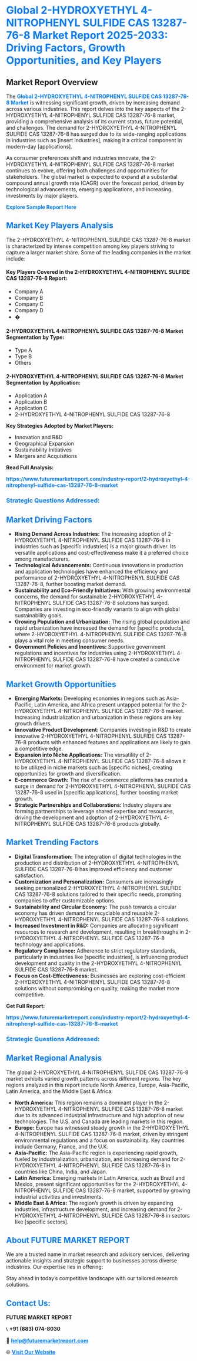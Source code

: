 <h1 style="color: #007BFF;">Global 2-HYDROXYETHYL 4-NITROPHENYL SULFIDE CAS 13287-76-8 Market Report 2025-2033: Driving Factors, Growth Opportunities, and Key Players</h1>

<section id="overview">
<h2>Market Report Overview</h2>
<p>The <a href="https://www.futuremarketreport.com/industry-report/2-hydroxyethyl-4-nitrophenyl-sulfide-cas-13287-76-8-market" style="color: #007BFF; text-decoration: none;"><strong>Global 2-HYDROXYETHYL 4-NITROPHENYL SULFIDE CAS 13287-76-8 Market</strong></a> is witnessing significant growth, driven by increasing demand across various industries. This report delves into the key aspects of the 2-HYDROXYETHYL 4-NITROPHENYL SULFIDE CAS 13287-76-8 market, providing a comprehensive analysis of its current status, future potential, and challenges. The demand for 2-HYDROXYETHYL 4-NITROPHENYL SULFIDE CAS 13287-76-8 has surged due to its wide-ranging applications in industries such as [insert industries], making it a critical component in modern-day [applications].</p>
<p>As consumer preferences shift and industries innovate, the 2-HYDROXYETHYL 4-NITROPHENYL SULFIDE CAS 13287-76-8 market continues to evolve, offering both challenges and opportunities for stakeholders. The global market is expected to expand at a substantial compound annual growth rate (CAGR) over the forecast period, driven by technological advancements, emerging applications, and increasing investments by major players.</p>
</section>

<section id="overview">
<p><a href="https://www.futuremarketreport.com/request-sample/reportId=112496" style="color: #007BFF; text-decoration: none;"><strong>Explore Sample Report Here</strong></a></p>
</section>

<section id="key-players">
<h2 style="color: #007BFF;">Market Key Players Analysis</h2>
<p>The 2-HYDROXYETHYL 4-NITROPHENYL SULFIDE CAS 13287-76-8 market is characterized by intense competition among key players striving to capture a larger market share. Some of the leading companies in the market include:</p>
<h4>Key Players Covered in the 2-HYDROXYETHYL 4-NITROPHENYL SULFIDE CAS 13287-76-8 Report:</h4>
<ul><li>Company A</li><li>Company B</li><li>Company C</li><li>Company D</li><li>�</li></ul>
<h4>2-HYDROXYETHYL 4-NITROPHENYL SULFIDE CAS 13287-76-8 Market Segmentation by Type:</h4>
<ul><li>Type A</li><li>Type B</li><li>Others</li></ul>

<h4>2-HYDROXYETHYL 4-NITROPHENYL SULFIDE CAS 13287-76-8 Market Segmentation by Application:</h4>
<ul><li>Application A</li><li>Application B</li><li>Application C</li><li>2-HYDROXYETHYL 4-NITROPHENYL SULFIDE CAS 13287-76-8</li></ul>
<p><strong>Key Strategies Adopted by Market Players:</strong></p>
<ul>
<li>Innovation and R&D</li>
<li>Geographical Expansion</li>
<li>Sustainability Initiatives</li>
<li>Mergers and Acquisitions</li>
</ul>
</section>

<section>
<p><strong>Read Full Analysis: </strong></p><a href="https://www.futuremarketreport.com/industry-report/2-hydroxyethyl-4-nitrophenyl-sulfide-cas-13287-76-8-market" style="color: #007BFF; text-decoration: none;"><strong>https://www.futuremarketreport.com/industry-report/2-hydroxyethyl-4-nitrophenyl-sulfide-cas-13287-76-8-market</strong></a>
<h3 style="color: #007BFF;">Strategic Questions Addressed:</h3>
</section>

<section id="driving-factors">
<h2 style="color: #007BFF;">Market Driving Factors</h2>
<ul>
<li><strong>Rising Demand Across Industries:</strong> The increasing adoption of 2-HYDROXYETHYL 4-NITROPHENYL SULFIDE CAS 13287-76-8 in industries such as [specific industries] is a major growth driver. Its versatile applications and cost-effectiveness make it a preferred choice among manufacturers.</li>
<li><strong>Technological Advancements:</strong> Continuous innovations in production and application technologies have enhanced the efficiency and performance of 2-HYDROXYETHYL 4-NITROPHENYL SULFIDE CAS 13287-76-8, further boosting market demand.</li>
<li><strong>Sustainability and Eco-Friendly Initiatives:</strong> With growing environmental concerns, the demand for sustainable 2-HYDROXYETHYL 4-NITROPHENYL SULFIDE CAS 13287-76-8 solutions has surged. Companies are investing in eco-friendly variants to align with global sustainability goals.</li>
<li><strong>Growing Population and Urbanization:</strong> The rising global population and rapid urbanization have increased the demand for [specific products], where 2-HYDROXYETHYL 4-NITROPHENYL SULFIDE CAS 13287-76-8 plays a vital role in meeting consumer needs.</li>
<li><strong>Government Policies and Incentives:</strong> Supportive government regulations and incentives for industries using 2-HYDROXYETHYL 4-NITROPHENYL SULFIDE CAS 13287-76-8 have created a conducive environment for market growth.</li>
</ul>
</section>

<section id="growth-opportunities">
<h2 style="color: #007BFF;">Market Growth Opportunities</h2>
<ul>
<li><strong>Emerging Markets:</strong> Developing economies in regions such as Asia-Pacific, Latin America, and Africa present untapped potential for the 2-HYDROXYETHYL 4-NITROPHENYL SULFIDE CAS 13287-76-8 market. Increasing industrialization and urbanization in these regions are key growth drivers.</li>
<li><strong>Innovative Product Development:</strong> Companies investing in R&D to create innovative 2-HYDROXYETHYL 4-NITROPHENYL SULFIDE CAS 13287-76-8 products with enhanced features and applications are likely to gain a competitive edge.</li>
<li><strong>Expansion into Niche Applications:</strong> The versatility of 2-HYDROXYETHYL 4-NITROPHENYL SULFIDE CAS 13287-76-8 allows it to be utilized in niche markets such as [specific niches], creating opportunities for growth and diversification.</li>
<li><strong>E-commerce Growth:</strong> The rise of e-commerce platforms has created a surge in demand for 2-HYDROXYETHYL 4-NITROPHENYL SULFIDE CAS 13287-76-8 used in [specific applications], further boosting market growth.</li>
<li><strong>Strategic Partnerships and Collaborations:</strong> Industry players are forming partnerships to leverage shared expertise and resources, driving the development and adoption of 2-HYDROXYETHYL 4-NITROPHENYL SULFIDE CAS 13287-76-8 products globally.</li>
</ul>
</section>

<section id="trending-factors">
<h2 style="color: #007BFF;">Market Trending Factors</h2>
<ul>
<li><strong>Digital Transformation:</strong> The integration of digital technologies in the production and distribution of 2-HYDROXYETHYL 4-NITROPHENYL SULFIDE CAS 13287-76-8 has improved efficiency and customer satisfaction.</li>
<li><strong>Customization and Personalization:</strong> Consumers are increasingly seeking personalized 2-HYDROXYETHYL 4-NITROPHENYL SULFIDE CAS 13287-76-8 solutions tailored to their specific needs, prompting companies to offer customizable options.</li>
<li><strong>Sustainability and Circular Economy:</strong> The push towards a circular economy has driven demand for recyclable and reusable 2-HYDROXYETHYL 4-NITROPHENYL SULFIDE CAS 13287-76-8 solutions.</li>
<li><strong>Increased Investment in R&D:</strong> Companies are allocating significant resources to research and development, resulting in breakthroughs in 2-HYDROXYETHYL 4-NITROPHENYL SULFIDE CAS 13287-76-8 technology and applications.</li>
<li><strong>Regulatory Compliance:</strong> Adherence to strict regulatory standards, particularly in industries like [specific industries], is influencing product development and quality in the 2-HYDROXYETHYL 4-NITROPHENYL SULFIDE CAS 13287-76-8 market.</li>
<li><strong>Focus on Cost-Effectiveness:</strong> Businesses are exploring cost-efficient 2-HYDROXYETHYL 4-NITROPHENYL SULFIDE CAS 13287-76-8 solutions without compromising on quality, making the market more competitive.</li>
</ul>
</section>

<section>
<p><strong>Get Full Report: </strong></p><a href="https://www.futuremarketreport.com/industry-report/2-hydroxyethyl-4-nitrophenyl-sulfide-cas-13287-76-8-market" style="color: #007BFF; text-decoration: none;"><strong>https://www.futuremarketreport.com/industry-report/2-hydroxyethyl-4-nitrophenyl-sulfide-cas-13287-76-8-market</strong></a>
<h3 style="color: #007BFF;">Strategic Questions Addressed:</h3>
</section>


<section id="regional-analysis">
<h2 style="color: #007BFF;">Market Regional Analysis</h2>
<p>The global 2-HYDROXYETHYL 4-NITROPHENYL SULFIDE CAS 13287-76-8 market exhibits varied growth patterns across different regions. The key regions analyzed in this report include North America, Europe, Asia-Pacific, Latin America, and the Middle East & Africa:</p>
<ul>
<li><strong>North America:</strong> This region remains a dominant player in the 2-HYDROXYETHYL 4-NITROPHENYL SULFIDE CAS 13287-76-8 market due to its advanced industrial infrastructure and high adoption of new technologies. The U.S. and Canada are leading markets in this region.</li>
<li><strong>Europe:</strong> Europe has witnessed steady growth in the 2-HYDROXYETHYL 4-NITROPHENYL SULFIDE CAS 13287-76-8 market, driven by stringent environmental regulations and a focus on sustainability. Key countries include Germany, France, and the U.K.</li>
<li><strong>Asia-Pacific:</strong> The Asia-Pacific region is experiencing rapid growth, fueled by industrialization, urbanization, and increasing demand for 2-HYDROXYETHYL 4-NITROPHENYL SULFIDE CAS 13287-76-8 in countries like China, India, and Japan.</li>
<li><strong>Latin America:</strong> Emerging markets in Latin America, such as Brazil and Mexico, present significant opportunities for the 2-HYDROXYETHYL 4-NITROPHENYL SULFIDE CAS 13287-76-8 market, supported by growing industrial activities and investments.</li>
<li><strong>Middle East & Africa:</strong> The region’s growth is driven by expanding industries, infrastructure development, and increasing demand for 2-HYDROXYETHYL 4-NITROPHENYL SULFIDE CAS 13287-76-8 in sectors like [specific sectors].</li>
</ul>
</section>

<footer>
<h2 style="color: #007BFF;">About FUTURE MARKET REPORT</h2>
<p>We are a trusted name in market research and advisory services, delivering actionable insights and strategic support to businesses across diverse industries. Our expertise lies in offering:</p>

<p>Stay ahead in today’s competitive landscape with our tailored research solutions.</p>

<h2 style="color: #007BFF;">Contact Us:</h2>
<p><strong>FUTURE MARKET REPORT</strong></p>
<p>📞 <strong>+91 (883) 074-8030</strong></p>
<p>📧 <strong><a href="mailto:help@futuremarketreport.com" style="color: #007BFF;">help@futuremarketreport.com</a></strong></p>
<p>🌐 <strong><a href="https://www.futuremarketreport.com/" style="color: #007BFF;">Visit Our Website</a></strong></p>
</footer>